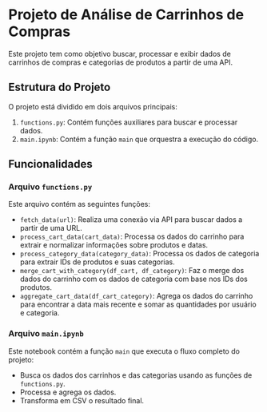 # Projeto de Análise de Carrinhos de Compras

Este projeto tem como objetivo buscar, processar e exibir dados de carrinhos de compras e categorias de produtos a partir de uma API.

## Estrutura do Projeto

O projeto está dividido em dois arquivos principais:

1. `functions.py`: Contém funções auxiliares para buscar e processar dados.
2. `main.ipynb`: Contém a função `main` que orquestra a execução do código.

## Funcionalidades

### Arquivo `functions.py`

Este arquivo contém as seguintes funções:

- `fetch_data(url)`: Realiza uma conexão via API para buscar dados a partir de uma URL.
- `process_cart_data(cart_data)`: Processa os dados do carrinho para extrair e normalizar informações sobre produtos e datas.
- `process_category_data(category_data)`: Processa os dados de categoria para extrair IDs de produtos e suas categorias.
- `merge_cart_with_category(df_cart, df_category)`: Faz o merge dos dados do carrinho com os dados de categoria com base nos IDs dos produtos.
- `aggregate_cart_data(df_cart_category)`: Agrega os dados do carrinho para encontrar a data mais recente e somar as quantidades por usuário e categoria.

### Arquivo `main.ipynb`

Este notebook contém a função `main` que executa o fluxo completo do projeto:

- Busca os dados dos carrinhos e das categorias usando as funções de `functions.py`.
- Processa e agrega os dados.
- Transforma em CSV o resultado final.
